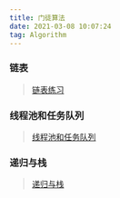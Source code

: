 ```yaml
---
title: 门徒算法
date: 2021-03-08 10:07:24
tag: Algorithm
---
```


### 链表
>[链表练习](/algorithm/Study/LinkedList "链表的练习")

### 线程池和任务队列
>[线程池和任务队列](/algorithm/Study/Queue "线程池和任务队列")

### 递归与栈
>[递归与栈](/algorithm/Study/Stack "递归与栈")